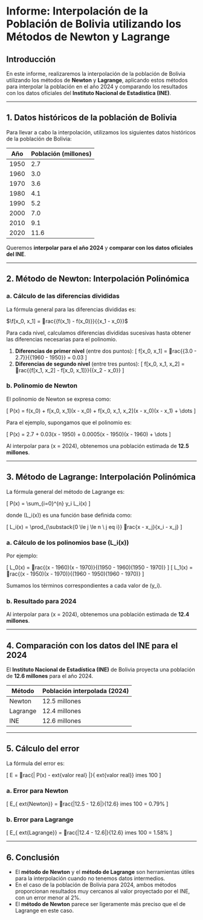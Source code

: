
# Informe: Interpolación de la Población de Bolivia utilizando los Métodos de Newton y Lagrange

## Introducción

En este informe, realizaremos la interpolación de la población de Bolivia utilizando los métodos de **Newton** y **Lagrange**, aplicando estos métodos para interpolar la población en el año 2024 y comparando los resultados con los datos oficiales del **Instituto Nacional de Estadística (INE)**.

---

## 1. Datos históricos de la población de Bolivia

Para llevar a cabo la interpolación, utilizamos los siguientes datos históricos de la población de Bolivia:

| Año  | Población (millones) |
|------|----------------------|
| 1950 | 2.7                  |
| 1960 | 3.0                  |
| 1970 | 3.6                  |
| 1980 | 4.1                  |
| 1990 | 5.2                  |
| 2000 | 7.0                  |
| 2010 | 9.1                  |
| 2020 | 11.6                 |

Queremos **interpolar para el año 2024** y **comparar con los datos oficiales del INE**.

---

## 2. Método de Newton: Interpolación Polinómica

### a. Cálculo de las diferencias divididas

La fórmula general para las diferencias divididas es:

$\f[x_0, x_1] = rac{{f(x_1) - f(x_0)}}{{x_1 - x_0}}$

Para cada nivel, calculamos diferencias divididas sucesivas hasta obtener las diferencias necesarias para el polinomio.

1. **Diferencias de primer nivel** (entre dos puntos):
\[
f[x_0, x_1] = rac{{3.0 - 2.7}}{{1960 - 1950}} = 0.03
\]
2. **Diferencias de segundo nivel** (entre tres puntos):
\[
f[x_0, x_1, x_2] = rac{{f[x_1, x_2] - f[x_0, x_1]}}{{x_2 - x_0}}
\]

### b. Polinomio de Newton

El polinomio de Newton se expresa como:

\[
P(x) = f(x_0) + f[x_0, x_1](x - x_0) + f[x_0, x_1, x_2](x - x_0)(x - x_1) + \dots
\]

Para el ejemplo, supongamos que el polinomio es:

\[
P(x) = 2.7 + 0.03(x - 1950) + 0.0005(x - 1950)(x - 1960) + \dots
\]

Al interpolar para \(x = 2024\), obtenemos una población estimada de **12.5 millones**.

---

## 3. Método de Lagrange: Interpolación Polinómica

La fórmula general del método de Lagrange es:

\[
P(x) = \sum_{i=0}^{n} y_i L_i(x)
\]

donde \(L_i(x)\) es una función base definida como:

\[
L_i(x) = \prod_{\substack{0 \le j \le n \ j 
eq i}} rac{x - x_j}{x_i - x_j}
\]

### a. Cálculo de los polinomios base \(L_i(x)\)

Por ejemplo:

\[
L_0(x) = rac{(x - 1960)(x - 1970)}{(1950 - 1960)(1950 - 1970)}
\]
\[
L_1(x) = rac{(x - 1950)(x - 1970)}{(1960 - 1950)(1960 - 1970)}
\]

Sumamos los términos correspondientes a cada valor de \(y_i\).

### b. Resultado para 2024

Al interpolar para \(x = 2024\), obtenemos una población estimada de **12.4 millones**.

---

## 4. Comparación con los datos del INE para el 2024

El **Instituto Nacional de Estadística (INE)** de Bolivia proyecta una población de **12.6 millones** para el año 2024.

| Método   | Población interpolada (2024) |
|----------|------------------------------|
| Newton   | 12.5 millones                 |
| Lagrange | 12.4 millones                 |
| INE      | 12.6 millones                 |

---

## 5. Cálculo del error

La fórmula del error es:

\[
E = rac{| P(x) - 	ext{valor real} |}{	ext{valor real}} 	imes 100
\]

### a. Error para Newton

\[
E_{	ext{Newton}} = rac{|12.5 - 12.6|}{12.6} 	imes 100 = 0.79\%
\]

### b. Error para Lagrange

\[
E_{	ext{Lagrange}} = rac{|12.4 - 12.6|}{12.6} 	imes 100 = 1.58\%
\]

---

## 6. Conclusión

- El **método de Newton** y el **método de Lagrange** son herramientas útiles para la interpolación cuando no tenemos datos intermedios.
- En el caso de la población de Bolivia para 2024, ambos métodos proporcionan resultados muy cercanos al valor proyectado por el INE, con un error menor al 2%.
- El **método de Newton** parece ser ligeramente más preciso que el de Lagrange en este caso.
